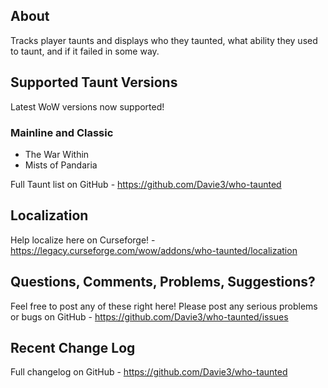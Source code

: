 ## About

Tracks player taunts and displays who they taunted, what ability they used to taunt, and if it failed in some way.

## Supported Taunt Versions

Latest WoW versions now supported!

### Mainline and Classic

- The War Within
- Mists of Pandaria

Full Taunt list on GitHub - <https://github.com/Davie3/who-taunted>

## Localization

Help localize here on Curseforge! - <https://legacy.curseforge.com/wow/addons/who-taunted/localization>

## Questions, Comments, Problems, Suggestions?

Feel free to post any of these right here! Please post any serious problems or bugs on GitHub - <https://github.com/Davie3/who-taunted/issues>

## Recent Change Log

Full changelog on GitHub - <https://github.com/Davie3/who-taunted>
